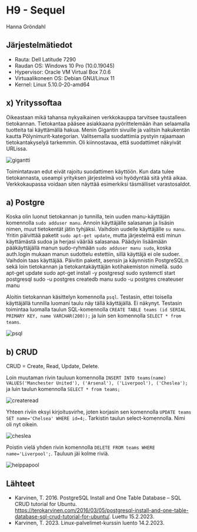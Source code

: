 # H9 - Sequel

Hanna Gröndahl

## Järjestelmätiedot

- Rauta: Dell Latitude 7290
- Raudan OS: Windows 10 Pro (10.0.19045)
- Hypervisor: Oracle VM Virtual Box 7.0.6
- Virtuaalikoneen OS: Debian GNU/Linux 11
- Kernel: Linux 5.10.0-20-amd64

## x) Yrityssoftaa

Oikeastaan mikä tahansa nykyaikainen verkkokauppa tarvitsee taustalleen tietokannan. Tietokantaa pääsee asiakkaana pyörittelemään ihan selaamalla tuotteita tai käyttämällä hakua. Menin Gigantin sivuille ja valitsin hakukentän kautta Pölynimurit-kategorian. Valitsemalla suodattimia pystyin rajaamaan tietokantakyselyä tarkemmin. Oli kiinnostavaa, että suodattimet näkyivät URLissa.

![gigantti](https://user-images.githubusercontent.com/122886984/219141029-e7c00c8b-b54d-4b07-88b9-9326fa1eeaa3.png)

Toimintatavan edut eivät rajoitu suodattimen käyttöön. Kun data tulee tietokannasta, useampi yrityksen järjestelmä voi hyödyntää sitä yhtä aikaa. Verkkokaupassa voidaan siten näyttää esimerkiksi täsmälliset varastosaldot.

## a) Postgre

Koska olin luonut tietokannan jo tunnilla, tein uuden manu-käyttäjän komennolla `sudo adduser manu`. Annoin käyttäjälle salasanan ja lisäsin nimen, muut tietokentät jätin tyhjäksi. Vaihdoin uudelle käyttäjälle `su manu`. Yritin päivittää paketit `sudo apt-get update`, mutta järjestelmä esti minun käyttämästä sudoa ja herjasi väärää salasanaa. Päädyin lisäämään pääkäyttäjällä manun sudo-ryhmään `sudo adduser manu sudo`, koska auth.login mukaan manun sudottelu estettiin, sillä käyttäjä ei ole sudoer. Vaihdoin taas käyttäjää. Päivitin paketit, asensin ja käynnistin PostgreSQL:n sekä loin tietokannan ja tietokantakäyttäjän kotihakemiston nimellä.
	sudo apt-get update
	sudo apt-get install -y postgresql
	sudo systemctl start postgresql
	sudo -u postgres createdb manu
	sudo -u postgres createuser manu

Aloitin tietokannan käsittelyn komennolla `psql`. Testasin, ettei toisella käyttäjällä tunnilla luomani taulu näy tällä käyttäjällä. Ei näkynyt. Testasin toimintaa luomalla taulun SQL-komennolla `CREATE TABLE teams (id SERIAL PRIMARY KEY, name VARCHAR(200));` ja luin sen komennolla `SELECT * from teams`.

![psql](https://user-images.githubusercontent.com/122886984/219141205-b0f2b480-de60-443f-8aff-a22cbfbc6517.png)

## b) CRUD

CRUD = Create, Read, Update, Delete. 

Loin muutaman rivin tauluun komennolla `INSERT INTO teams(name) VALUES('Manchester United'), ('Arsenal'), ('Liverpool'), ('Cheslea');` ja luin taulun komennolla `SELECT * from teams;` 

![createread](https://user-images.githubusercontent.com/122886984/219141238-c3215c7c-ff26-407f-b7c9-b7dab874113a.png)

Yhteen riviin eksyi kirjoitusvirhe, joten korjasin sen komennolla `UPDATE teams SET name='Chelsea' WHERE id=4;`. Tarkistin taulun select-komennolla. Nimi oli nyt oikein.

![cheslea](https://user-images.githubusercontent.com/122886984/219141275-fb6f1031-10cb-493d-b7d4-491e61526b59.png)

Poistin vielä yhden rivin komennolla `DELETE FROM teams WHERE name='Liverpool';`. Tauluun jäi kolme riviä.

![heippapool](https://user-images.githubusercontent.com/122886984/219141308-c3da3442-3a2f-41b1-b486-5b90efde39b6.png)

## Lähteet

- Karvinen, T. 2016. PostgreSQL Install and One Table Database – SQL CRUD tutorial for Ubuntu. https://terokarvinen.com/2016/03/05/postgresql-install-and-one-table-database-sql-crud-tutorial-for-ubuntu/. Luettu 15.2.2023.
- Karvinen, T. 2023. Linux-palvelimet-kurssin luento 14.2.2023.
